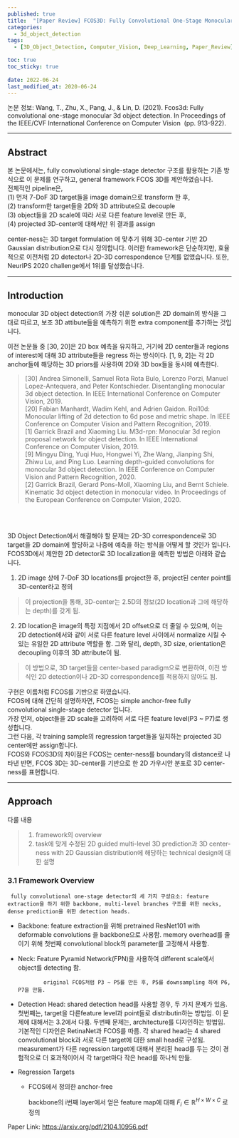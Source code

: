 ```yaml
---
published: true
title:  "[Paper Review] FCOS3D: Fully Convolutional One-Stage Monocular 3D Object Detection"
categories:
  - 3d_object_detection
tags:
  - [3D_Object_Detection, Computer_Vision, Deep_Learning, Paper_Review]

toc: true
toc_sticky: true
 
date: 2022-06-24
last_modified_at: 2020-06-24
---
```



논문 정보: Wang, T., Zhu, X., Pang, J., & Lin, D. (2021). Fcos3d: Fully convolutional one-stage monocular 3d object detection. In Proceedings of the IEEE/CVF International Conference on Computer Vision
 (pp. 913-922).


----
## Abstract
본 논문에서는, fully convolutional single-stage detector 구조를 활용하는 기존 방식으로 이 문제를 연구하고, general framework FCOS 3D를 제안하였습니다.  
전체적인 pipeline은,  
 (1) 먼저 7-DoF 3D target들을 image domain으로 transform 한 후,  
 (2) transform한 target들을 2D와 3D attribute으로 decouple  
 (3) object들을 2D scale에 따라 서로 다른 feature level로 만든 후,  
 (4) projected 3D-center에 대해서만 위 결과를 assign

center-ness는 3D target formulation 에 맞추기 위해 3D-center 기반 2D Gaussian distribution으로 다시 정의합니다. 이러한 framework은 단순하지만, 효율적으로 이전처럼 2D detector나 2D-3D correspondence 단계를 없앴습니다. 또한, NeurIPS 2020 challenge에서 1위를 달성했습니다.

----
## Introduction

monocular 3D object detection의 가장 쉬운 solution은 2D domain의 방식을 그대로 따르고, 보조 3D attibute들을 예측하기 위한 extra component를 추가하는 것입니다.  

이전 논문들 중 [30, 20]은 2D box 예측을 유지하고, 거기에 2D center들과 regions of interest에 대해 3D attribute들을 regress 하는 방식이다. [1, 9, 2]는 각 2D  anchor들에 해당하는 3D priors를 사용하여 2D와 3D box들을 동시에 예측한다.  

> [30] Andrea Simonelli, Samuel Rota Rota Bulo, Lorenzo Porzi, 
Manuel Lopez-Antequera, and Peter Kontschieder. Disentangling monocular 3d object detection. In IEEE International Conference on Computer Vision, 2019.  
> [20] Fabian Manhardt, Wadim Kehl, and Adrien Gaidon. Roi10d: Monocular lifting of 2d detection to 6d pose and metric
shape. In IEEE Conference on Computer Vision and Pattern
Recognition, 2019.  
> [1] Garrick Brazil and Xiaoming Liu. M3d-rpn: Monocular 3d
region proposal network for object detection. In IEEE International Conference on Computer Vision, 2019.  
> [9] Mingyu Ding, Yuqi Huo, Hongwei Yi, Zhe Wang, Jianping
Shi, Zhiwu Lu, and Ping Luo. Learning depth-guided convolutions for monocular 3d object detection. In IEEE Conference on Computer Vision and Pattern Recognition, 2020.  
> [2] Garrick Brazil, Gerard Pons-Moll, Xiaoming Liu, and Bernt
Schiele. Kinematic 3d object detection in monocular video.
In Proceedings of the European Conference on Computer Vision, 2020.  

<br></br>

3D Object Detection에서 해결해야 할 문제는 2D-3D correspondence로 3D target을 2D domain에 할당하고 나중에 예측을 하는 방식을 어떻게 할 것인가 입니다.  
FCOS3D에서 제안한 2D detector로 3D localization을 예측한 방법은 아래와 같습니다.

1. 2D image 상에 7-DoF 3D locations를 project한 후, project된 center point를 3D-center라고 정의 
> 이 projection을 통해, 3D-center는 2.5D의 정보(2D location과 그에 해당하는 depth)를 갖게 됨.
2.  2D location은 image의 특정 지점에서 2D offset으로 더 줄일 수 있으며, 이는 2D detection에서와 같이 서로 다른 feature level 사이에서 normalize 시킬 수 있는 유일한 2D attribute 역할을 함. 그와 달리, depth, 3D size, orientation은 decoupling 이후의 3D attribute이 됨. 
> 이 방법으로, 3D target들을 center-based paradigm으로 변환하여, 이전 방식인 2D detection이나 2D-3D correspondence를 적용하지 않아도 됨. 

구현은 이름처럼 FCOS를 기반으로 하였습니다.  
FCOS에 대해 간단히 설명하자면, FCOS는 simple anchor-free fully convolutional single-stage detector 입니다.  
가장 먼저, object들을 2D scale을 고려하여 서로 다른 feature level(P3 ~ P7)로 생성합니다.  
그런 다음, 각 training sample의 regression target들을 일치하는 projected 3D center에만 assign합니다.  
FCOS와 FCOS3D의 차이점은 FCOS는 center-ness를 boundary의 distance로 나타낸 반면, FCOS 3D는 3D-center를 기반으로 한 2D 가우시안 분포로 3D center-ness를 표현합니다.

----
## Approach

다룰 내용

> 1. framework의 overview
> 2. task에 맞게 수정된 2D guided multi-level 3D prediction과 3D center-ness with 2D Gaussian distribution에 해당하는 technical design에 대한 설명

### 3.1 Framework Overview

     fully convolutional one-stage detector의 세 가지 구성요소: feature extraction을 하기 위한 backbone, multi-level branches 구조를 위한 necks, dense prediction을 위한 detection heads.

- Backbone: feature extraction을 위해 pretrained ResNet101 with deformable convolutions 을 backbone으로 사용함.  memory overhead를 줄이기 위해 첫번째 convolutional block의 parameter를 고정해서 사용함.
- Neck: Feature Pyramid Network(FPN)을 사용하여  different scale에서 object를 detecting 함.
    
              original FCOS처럼 P3 ~ P5를 만든 후, P5를 downsampling 하여 P6, P7을 만듦. 
    
- Detection Head: shared detection head를 사용할 경우, 두 가지 문제가 있음. 첫번째는, target을 다른feature level과 point들로 distributin하는 방법임. 이 문제에 대해서는 3.2에서 다룸. 두번째 문제는, architecture를 디자인하는 방법임. 기본적인 디자인은 RetinaNet과 FCOS를 따름. 각 shared head는 4 shared convolutional block과 서로 다른 target에 대한 small head로 구성됨. measurement가 다른 regression target에 대해서 분리된 head를 두는 것이 경험적으로 더 효과적이어서 각 target마다 작은 head를 하나씩 만듦.
- Regression Targets
    - FCOS에서 정의한 anchor-free
        
        backbone의 i번째 layer에서 얻은 feature map에 대해 $F_i \in \mathbb{R}^{H\times W\times C}$ 로 정의


Paper Link: <https://arxiv.org/pdf/2104.10956.pdf>
